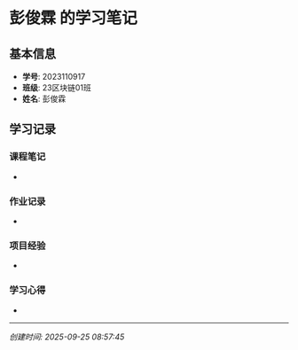 # 彭俊霖 的学习笔记

## 基本信息
- **学号**: 2023110917
- **班级**: 23区块链01班
- **姓名**: 彭俊霖

## 学习记录

### 课程笔记
- 

### 作业记录
- 

### 项目经验
- 

### 学习心得
- 

---
*创建时间: 2025-09-25 08:57:45*

